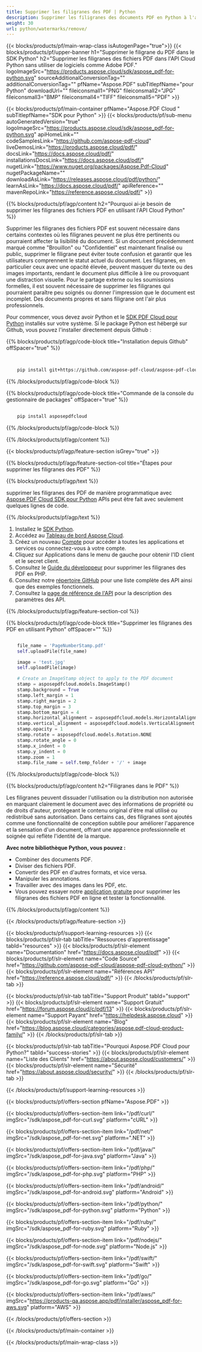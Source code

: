 ```yaml
---
title: Supprimer les filigranes des PDF | Python
description: Supprimer les filigranes des documents PDF en Python à l'aide du SDK Aspose.PDF Cloud.
weight: 30
url: python/watermarks/remove/
---
```


{{< blocks/products/pf/main-wrap-class isAutogenPage="true">}}
{{< blocks/products/pf/upper-banner h1="Supprimer le filigrane du PDF dans le SDK Python" h2="Supprimer les filigranes des fichiers PDF dans l'API Cloud Python sans utiliser de logiciels comme Adobe PDF." logoImageSrc="https://products.aspose.cloud/sdk/aspose_pdf-for-python.svg" sourceAdditionalConversionTag="" additionalConversionTag="" pfName="Aspose.PDF" subTitlepfName="pour Python" downloadUrl="" fileiconsmall1="PNG" fileiconsmall2="JPG" fileiconsmall3="BMP" fileiconsmall4="TIFF" fileiconsmall5="PDF" >}}

{{< blocks/products/pf/main-container pfName="Aspose.PDF Cloud " subTitlepfName="SDK pour Python" >}}
{{< blocks/products/pf/sub-menu autoGeneratedVersion="true" logoImageSrc="https://products.aspose.cloud/sdk/aspose_pdf-for-python.svg" apiHomeLink="" codeSamplesLink="https://github.com/aspose-pdf-cloud" liveDemosLink="https://products.aspose.cloud/pdf/" docsLink="https://docs.aspose.cloud/pdf/" installationsDocsLink="https://docs.aspose.cloud/pdf/" nugetLink="https://www.nuget.org/packages/Aspose.Pdf-Cloud" nugetPackageName="" downloadAsLink="https://releases.aspose.cloud/pdf/python/" learnAsLink="https://docs.aspose.cloud/pdf/" apiReference="" mavenRepoLink="https://reference.aspose.cloud/pdf/" >}}

{{% blocks/products/pf/agp/content h2="Pourquoi ai-je besoin de supprimer les filigranes des fichiers PDF en utilisant l'API Cloud Python" %}}

Supprimer les filigranes des fichiers PDF est souvent nécessaire dans certains contextes où les filigranes peuvent ne plus être pertinents ou pourraient affecter la lisibilité du document.
Si un document précédemment marqué comme "Brouillon" ou "Confidentiel" est maintenant finalisé ou public, supprimer le filigrane peut éviter toute confusion et garantir que les utilisateurs comprennent le statut actuel du document. Les filigranes, en particulier ceux avec une opacité élevée, peuvent masquer du texte ou des images importants, rendant le document plus difficile à lire ou provoquant une distraction visuelle. Pour le partage externe ou les soumissions formelles, il est souvent nécessaire de supprimer les filigranes qui pourraient paraître peu soignés ou donner l'impression que le document est incomplet. Des documents propres et sans filigrane ont l'air plus professionnels.

Pour commencer, vous devez avoir Python et le [SDK PDF Cloud pour Python](https://pypi.org/project/asposepdfcloud/) installés sur votre système.
Si le package Python est hébergé sur Github, vous pouvez l'installer directement depuis Github :

{{% blocks/products/pf/agp/code-block title="Installation depuis Github" offSpacer="true" %}}

```bash

     
    pip install git+https://github.com/aspose-pdf-cloud/aspose-pdf-cloud-python.git


```

{{% /blocks/products/pf/agp/code-block %}}

{{% blocks/products/pf/agp/code-block title="Commande de la console du gestionnaire de packages" offSpacer="true" %}}

```bash
     
    pip install asposepdfcloud

```

{{% /blocks/products/pf/agp/code-block %}}

{{% /blocks/products/pf/agp/content %}}

{{< blocks/products/pf/agp/feature-section isGrey="true" >}}

{{% blocks/products/pf/agp/feature-section-col title="Étapes pour supprimer les filigranes des PDF" %}}

{{% blocks/products/pf/agp/text %}}

supprimer les filigranes des PDF de manière programmatique avec
[Aspose.PDF Cloud SDK pour Python](https://products.aspose.cloud/pdf/python/)
APIs peut être fait avec seulement quelques lignes de code.

{{% /blocks/products/pf/agp/text %}}

1. Installez le [SDK Python](https://pypi.org/project/asposepdfcloud/).
1. Accédez au [Tableau de bord Aspose Cloud](https://dashboard.aspose.cloud/).
1. Créez un nouveau [Compte](https://docs.aspose.cloud/display/storagecloud/Creating+and+Managing+Account) pour accéder à toutes les applications et services ou connectez-vous à votre compte.
1. Cliquez sur Applications dans le menu de gauche pour obtenir l'ID client et le secret client.
1. Consultez le [Guide du développeur](https://docs.aspose.cloud/pdf/working-with-stamps/) pour supprimer les filigranes des PDF en PHP.
1. Consultez notre [répertoire GitHub](https://github.com/aspose-pdf-cloud/aspose-pdf-cloud-python/) pour une liste complète des API ainsi que des exemples fonctionnels.
1. Consultez la [page de référence de l'API](https://reference.aspose.cloud/pdf/#/Merge) pour la description des paramètres des API.

{{% /blocks/products/pf/agp/feature-section-col %}}

{{% blocks/products/pf/agp/code-block title="Supprimer les filigranes des PDF en utilisant Python" offSpacer="" %}}

```python

	file_name = 'PageNumberStamp.pdf'
	self.uploadFile(file_name)

	image = 'test.jpg'
	self.uploadFile(image)

	# Create an ImageStamp object to apply to the PDF document
	stamp = asposepdfcloud.models.ImageStamp()
	stamp.background = True
	stamp.left_margin = 1
	stamp.right_margin = 2
	stamp.top_margin = 3
	stamp.bottom_margin = 4
	stamp.horizontal_alignment = asposepdfcloud.models.HorizontalAlignment.CENTER
	stamp.vertical_alignment = asposepdfcloud.models.VerticalAlignment.CENTER
	stamp.opacity = 1
	stamp.rotate = asposepdfcloud.models.Rotation.NONE
	stamp.rotate_angle = 0
	stamp.x_indent = 0
	stamp.y_indent = 0
	stamp.zoom = 1
	stamp.file_name = self.temp_folder + '/' + image
```

{{% /blocks/products/pf/agp/code-block %}}

{{% blocks/products/pf/agp/content h2="Filigranes dans le PDF" %}}

Les filigranes peuvent dissuader l'utilisation ou la distribution non autorisée en marquant clairement le document avec des informations de propriété ou de droits d'auteur, protégeant le contenu original d'être mal utilisé ou redistribué sans autorisation.
Dans certains cas, des filigranes sont ajoutés comme une fonctionnalité de conception subtile pour améliorer l'apparence et la sensation d'un document, offrant une apparence professionnelle et soignée qui reflète l'identité de la marque.

**Avec notre bibliothèque Python, vous pouvez :**

+ Combiner des documents PDF.
+ Diviser des fichiers PDF.
+ Convertir des PDF en d'autres formats, et vice versa.
+ Manipuler les annotations.
+ Travailler avec des images dans les PDF, etc.
+ Vous pouvez essayer notre [application gratuite](https://products.aspose.app/pdf/remove-watermark) pour supprimer les filigranes des fichiers PDF en ligne et tester la fonctionnalité.

{{% /blocks/products/pf/agp/content %}}

{{< /blocks/products/pf/agp/feature-section >}}

{{< blocks/products/pf/support-learning-resources >}}
{{< blocks/products/pf/slr-tab tabTitle="Ressources d'apprentissage" tabId="resources" >}}
{{< blocks/products/pf/slr-element name="Documentation" href="https://docs.aspose.cloud/pdf" >}}
{{< blocks/products/pf/slr-element name="Code Source" href="https://github.com/aspose-pdf-cloud/aspose-pdf-cloud-python/" >}}
{{< blocks/products/pf/slr-element name="Références API" href="https://reference.aspose.cloud/pdf/" >}}
{{< /blocks/products/pf/slr-tab >}}

{{< blocks/products/pf/slr-tab tabTitle="Support Produit" tabId="support" >}}
{{< blocks/products/pf/slr-element name="Support Gratuit" href="https://forum.aspose.cloud/c/pdf/13" >}}
{{< blocks/products/pf/slr-element name="Support Payant" href="https://helpdesk.aspose.cloud" >}}
{{< blocks/products/pf/slr-element name="Blog" href="https://blog.aspose.cloud/categories/aspose.pdf-cloud-product-family/" >}}
{{< /blocks/products/pf/slr-tab >}}

{{< blocks/products/pf/slr-tab tabTitle="Pourquoi Aspose.PDF Cloud pour Python?" tabId="success-stories" >}}
{{< blocks/products/pf/slr-element name="Liste des Clients" href="https://about.aspose.cloud/customers/" >}}
{{< blocks/products/pf/slr-element name="Sécurité" href="https://about.aspose.cloud/security/" >}}
{{< /blocks/products/pf/slr-tab >}}

{{< /blocks/products/pf/support-learning-resources >}}

{{< blocks/products/pf/offers-section pfName="Aspose.PDF" >}}

{{< blocks/products/pf/offers-section-item link="/pdf/curl/" imgSrc="/sdk/aspose_pdf-for-curl.svg" platform="cURL" >}}

{{< blocks/products/pf/offers-section-item link="/pdf/net/" imgSrc="/sdk/aspose_pdf-for-net.svg" platform=".NET" >}}

{{< blocks/products/pf/offers-section-item link="/pdf/java/" imgSrc="/sdk/aspose_pdf-for-java.svg" platform="Java" >}}

{{< blocks/products/pf/offers-section-item link="/pdf/php/" imgSrc="/sdk/aspose_pdf-for-php.svg" platform="PHP" >}}

{{< blocks/products/pf/offers-section-item link="/pdf/android/" imgSrc="/sdk/aspose_pdf-for-android.svg" platform="Android" >}}

{{< blocks/products/pf/offers-section-item link="/pdf/python/" imgSrc="/sdk/aspose_pdf-for-python.svg" platform="Python" >}}

{{< blocks/products/pf/offers-section-item link="/pdf/ruby/" imgSrc="/sdk/aspose_pdf-for-ruby.svg" platform="Ruby" >}}

{{< blocks/products/pf/offers-section-item link="/pdf/nodejs/" imgSrc="/sdk/aspose_pdf-for-node.svg" platform="Node.js" >}}

{{< blocks/products/pf/offers-section-item link="/pdf/swift/" imgSrc="/sdk/aspose_pdf-for-swift.svg" platform="Swift" >}}

{{< blocks/products/pf/offers-section-item link="/pdf/go/" imgSrc="/sdk/aspose_pdf-for-go.svg" platform="Go" >}}

{{< blocks/products/pf/offers-section-item link="/pdf/aws/" imgSrc="https://products-qa.aspose.app/pdf/installer/aspose_pdf-for-aws.svg" platform="AWS" >}}

{{< /blocks/products/pf/offers-section >}}

<!-- aboutfile Ends -->

{{< /blocks/products/pf/main-container >}}

{{< /blocks/products/pf/main-wrap-class >}}
